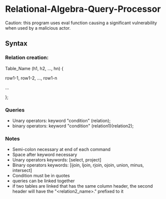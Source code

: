 # Relational-Algebra-Query-Processor

Caution: this program uses eval function causing a significant vulnerability when used by a malicious actor. 

## Syntax

### Relation creation:
Table_Name (h1, h2, ..., hn) {

row1-1, row1-2, ..., row1-n

...

};
### Queries
* Unary operators: keyword "condition" (relation);
* binary operators: keyword "condition" (relation1)(relation2);

### Notes
* Semi-colon necessary at end of each command
* Space after keyword necessary
* Unary operators keywords: [select, project]
* Binary operators keywords: [ijoin, ljoin, rjoin, ojoin, union, minus, intersect]
* Condition must be in quotes
* queries can be linked together
* if two tables are linked that has the same column header, the second header will have the "<relation2_name>." prefixed to it
  
